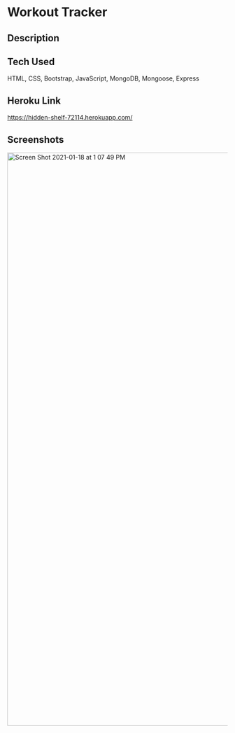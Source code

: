 # Workout Tracker

## Description

## Tech Used

HTML, CSS, Bootstrap, JavaScript, MongoDB, Mongoose, Express

## Heroku Link

https://hidden-shelf-72114.herokuapp.com/

## Screenshots

<img width="1310" alt="Screen Shot 2021-01-18 at 1 07 49 PM" src="https://user-images.githubusercontent.com/70185995/104950183-36875900-598e-11eb-9f61-433750707cfc.png">
